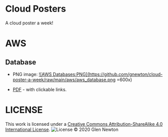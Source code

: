# Cloud Posters

A cloud poster a week! 


# AWS
## Database
* PNG image: <a href="https://github.com/gnewton/cloud-poster-a-week/raw/main/aws/aws_database.png">
![AWS Databases:PNG](https://github.com/gnewton/cloud-poster-a-week/raw/main/aws/aws_database.png =600x)
</a>

* <a href="https://github.com/gnewton/cloud-poster-a-week/raw/main/aws/aws_database.pdf">PDF</a> - with clickable links.


# LICENSE
This work is licensed under a <a rel="license" href="https://creativecommons.org/licenses/by-sa/4.0/legalcode">Creative Commons Attribution-ShareAlike 4.0 International License</a>.
![License](https://licensebuttons.net/l/by-sa/4.0/88x31.png)
&copy; 2020 Glen Newton